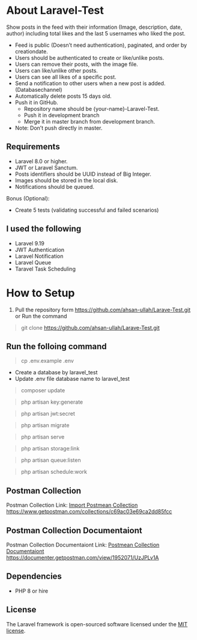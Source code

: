 
# About Laravel-Test
Show posts in the feed with their information (Image, description, date, author) including total likes and the last 5 usernames who liked the post.
- Feed is public (Doesn’t need authentication), paginated, and order by creationdate.
- Users should be authenticated to create or like/unlike posts.
- Users can remove their posts, with the image file.
- Users can like/unlike other posts.
- Users can see all likes of a specific post.
- Send a notification to other users when a new post is added. (Databasechannel)
- Automatically delete posts 15 days old.
- Push it in GitHub.
    - Repository name should be {your-name}-Laravel-Test.
    - Push it in development branch
    - Merge it in master branch from development branch.
- Note: Don’t push directly in master.
## Requirements
- Laravel 8.0 or higher.
- JWT or Laravel Sanctum.
- Posts identifiers should be UUID instead of Big Integer.
- Images should be stored in the local disk.
- Notifications should be queued.

Bonus (Optional):
- Create 5 tests (validating successful and failed scenarios)

## I used the following
- Laravel 9.19
- JWT Authentication
- Laravel Notification
- Laravel Queue
- Taravel Task Scheduling
# How to Setup
1. Pull the repository form 
https://github.com/ahsan-ullah/Larave-Test.git
or
Run the command 
> git clone https://github.com/ahsan-ullah/Larave-Test.git

## Run the folloing command
> cp .env.example .env
- Create a database by laravel_test
- Update .env file database name to laravel_test
> composer update

> php artisan key:generate

> php artisan jwt:secret

> php artisan migrate

> php artisan serve

> php artisan storage:link

> php artisan queue:listen

> php artisan schedule:work

## Postman Collection
Postman Collection Link:
[Import Postmean Collection](https://www.getpostman.com/collections/c69ac03e69ca2dd85fcc)
https://www.getpostman.com/collections/c69ac03e69ca2dd85fcc

## Postman Collection Documentaiont
Postman Collection Documentaiont Link:
[Postmean Collection Documentaiont](https://documenter.getpostman.com/view/1952071/UzJPLv1A)
https://documenter.getpostman.com/view/1952071/UzJPLv1A
## Dependencies
- PHP 8 or hire
## License

The Laravel framework is open-sourced software licensed under the [MIT license](https://opensource.org/licenses/MIT).
